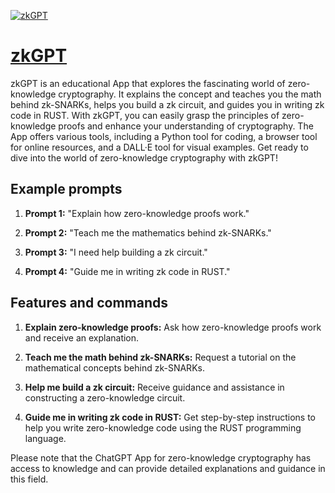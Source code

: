 [![zkGPT](https://files.oaiusercontent.com/file-hB7xw8MLXi0yUEfPTEXYK048?se=2123-10-16T22%3A50%3A56Z&sp=r&sv=2021-08-06&sr=b&rscc=max-age%3D31536000%2C%20immutable&rscd=attachment%3B%20filename%3Df7b3e306-4638-43d2-b227-6312c324bebf.png&sig=nh3WQxQq%2Bq7RfTN0YNFlFnXbwGGXh7UxWxYSOsYLcXA%3D)](https://chat.openai.com/g/g-UKY6elM2U-zkgpt)

# [zkGPT](https://chat.openai.com/g/g-UKY6elM2U-zkgpt)

zkGPT is an educational App that explores the fascinating world of zero-knowledge cryptography. It explains the concept and teaches you the math behind zk-SNARKs, helps you build a zk circuit, and guides you in writing zk code in RUST. With zkGPT, you can easily grasp the principles of zero-knowledge proofs and enhance your understanding of cryptography. The App offers various tools, including a Python tool for coding, a browser tool for online resources, and a DALL·E tool for visual examples. Get ready to dive into the world of zero-knowledge cryptography with zkGPT!

## Example prompts

1. **Prompt 1:** "Explain how zero-knowledge proofs work."

2. **Prompt 2:** "Teach me the mathematics behind zk-SNARKs."

3. **Prompt 3:** "I need help building a zk circuit."

4. **Prompt 4:** "Guide me in writing zk code in RUST."

## Features and commands

1. **Explain zero-knowledge proofs:** Ask how zero-knowledge proofs work and receive an explanation.

2. **Teach me the math behind zk-SNARKs:** Request a tutorial on the mathematical concepts behind zk-SNARKs.

3. **Help me build a zk circuit:** Receive guidance and assistance in constructing a zero-knowledge circuit.

4. **Guide me in writing zk code in RUST:** Get step-by-step instructions to help you write zero-knowledge code using the RUST programming language.

Please note that the ChatGPT App for zero-knowledge cryptography has access to knowledge and can provide detailed explanations and guidance in this field.